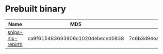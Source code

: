 Prebuilt binary
=

| Name                                                | MD5                              | SHA256                                                           |
|-----------------------------------------------------|----------------------------------|------------------------------------------------------------------|
| [snips-nlu-rebirth](snips-nlu-rebirth)             | ca9f615483693906c1020debeced0838 | 7c6b3d94eacd73116adb190930000e493f7814384bac8a61ce13b487e4e6d179 |

